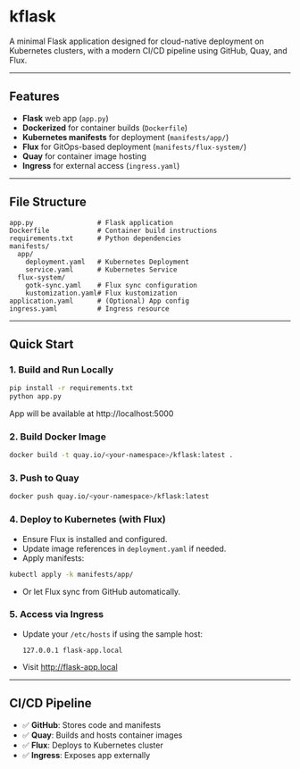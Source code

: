 # kflask

A minimal Flask application designed for cloud-native deployment on Kubernetes clusters, with a modern CI/CD pipeline using GitHub, Quay, and Flux.

---

## Features
- **Flask** web app (`app.py`)
- **Dockerized** for container builds (`Dockerfile`)
- **Kubernetes manifests** for deployment (`manifests/app/`)
- **Flux** for GitOps-based deployment (`manifests/flux-system/`)
- **Quay** for container image hosting
- **Ingress** for external access (`ingress.yaml`)
---

## File Structure

```
app.py                # Flask application
Dockerfile            # Container build instructions
requirements.txt      # Python dependencies
manifests/
  app/
    deployment.yaml   # Kubernetes Deployment
    service.yaml      # Kubernetes Service
  flux-system/
    gotk-sync.yaml    # Flux sync configuration
    kustomization.yaml# Flux kustomization
application.yaml      # (Optional) App config
ingress.yaml          # Ingress resource
```

---

## Quick Start

### 1. Build and Run Locally
```sh
pip install -r requirements.txt
python app.py
```
App will be available at http://localhost:5000

### 2. Build Docker Image
```sh
docker build -t quay.io/<your-namespace>/kflask:latest .
```

### 3. Push to Quay
```sh
docker push quay.io/<your-namespace>/kflask:latest
```

### 4. Deploy to Kubernetes (with Flux)
- Ensure Flux is installed and configured.
- Update image references in `deployment.yaml` if needed.
- Apply manifests:
```sh
kubectl apply -k manifests/app/
```
- Or let Flux sync from GitHub automatically.

### 5. Access via Ingress
- Update your `/etc/hosts` if using the sample host:
  ```
  127.0.0.1 flask-app.local
  ```
- Visit http://flask-app.local

---

## CI/CD Pipeline

- ✅ **GitHub**: Stores code and manifests
- ✅ **Quay**: Builds and hosts container images
- ✅ **Flux**: Deploys to Kubernetes cluster
- ✅ **Ingress**: Exposes app externally


